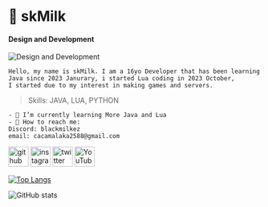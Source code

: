 # 🥛 skMilk

#### Design and Development
![Design and Development](https://yt3.googleusercontent.com/AXLpV_CCjmbsCXe1Pg4W3jRFv-AKelEzqjlx1IEBf4nwZC2vehdB9TAB2F-nRErqJDl3wH-t3Q=w1707-fcrop64=1,00005a57ffffa5a8-k-c0xffffffff-no-nd-rj)
```
Hello, my name is skMilk. I am a 16yo Developer that has been learning Java since 2023 Janurary, i started Lua coding in 2023 October,
I started due to my interest in making games and servers.
```

> Skills: JAVA, LUA, PYTHON

```
- 📖 I’m currently learning More Java and Lua 
- 📧 How to reach me:
Discord: blackmilkez
email: cacamalaka2588@gmail.com 

```

[<img src='https://cdn.jsdelivr.net/npm/simple-icons@3.0.1/icons/github.svg' alt='github' height='40'>](https://github.com/skMilk)  [<img src='https://cdn.jsdelivr.net/npm/simple-icons@3.0.1/icons/instagram.svg' alt='instagram' height='40'>](https://www.instagram.com/akhqlid/)  [<img src='https://cdn.jsdelivr.net/npm/simple-icons@3.0.1/icons/twitter.svg' alt='twitter' height='40'>](https://twitter.com/dobalobscrust)  [<img src='https://cdn.jsdelivr.net/npm/simple-icons@3.0.1/icons/youtube.svg' alt='YouTube' height='40'>](https://www.youtube.com/channel/wsynr)  

[![Top Langs](https://github-readme-stats.vercel.app/api/top-langs/?username=skMilk)](https://github.com/anuraghazra/github-readme-stats)

![GitHub stats](https://github-readme-stats.vercel.app/api?username=skMilk&show_icons=true)  


